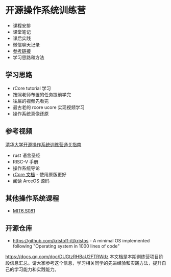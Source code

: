 # 开源操作系统训练营

- 课程安排
- 课堂笔记
- 课后实践
- 微信聊天记录
- [参考链接](./refers/index.md)
- 学习思路和方法

## 学习思路

- rCore tutorial 学习
- 按照老师布置的任务提前学完
- 往届的视频先看完
- 最古老的 rcore ucore 实现视频学习
- 操作系统真像还原

## 参考视频

[清华大学开源操作系统训练营通关指南](https://www.bilibili.com/video/BV1cxrDYWEUT/?spm_id_from=333.337.search-card.all.click&vd_source=1f499e0d3ee2ccc59156087c1ac8221c)

- rust 语言圣经
- RISC-V 手册
- 操作系统导论
- [rCore 文档](https://learningos.cn/rCore-Tutorial-Guide-2025S/) - 使用原版更好
- 阅读 ArceOS 源码

## 其他操作系统课程

- [MIT6.S081](https://csdiy.wiki/%E6%93%8D%E4%BD%9C%E7%B3%BB%E7%BB%9F/MIT6.S081/#xv6)

## 开源仓库

- https://github.com/kristoff-it/kristos - A minimal OS implemented following "Operating system in 1000 lines of code"


https://docs.qq.com/doc/DUGtzRHBaU2FTRWdz 本文档是本期训练营项目阶段信息汇总。请大家参考这个信息，学习相关同学的先进经验和实践方法，提升自己的学习能力和实践能力。